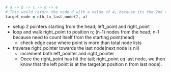```ruby
# a -> b -> c -> d -> e
# This would return the node d with a value of 4, because its the 2nd to last node.
target_node = nth_to_last_node(2, a)
```

* setup 2 pointers starting from the head; left_point and right_point  
* loop and walk right_point to position n; (n-1) nodes from the head; n-1 because need to count itself from the starting point(head)   
  * check edge case where point is more than total node lists  
* traverse right_pointer towards the last node(next node is nil)  
  * increment both left_pointer and right_pointer
  * Once the right_point has hit the tail; right_point eq last node, we then know that the left point is at the target(at position n from last node).  